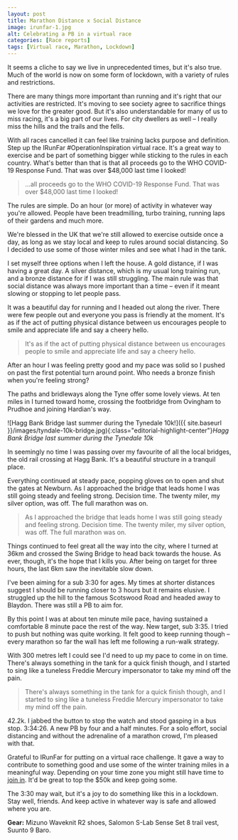 ```yaml
---
layout: post
title: Marathon Distance x Social Distance
image: irunfar-1.jpg
alt: Celebrating a PB in a virtual race
categories: [Race reports]
tags: [Virtual race, Marathon, Lockdown]
---
```


It seems a cliche to say we live in unprecedented times, but it's also true. Much of the world is now on some form of lockdown, with a variety of rules and restrictions. 

There are many things more important than running and it's right that our activities are restricted. It's moving to see society agree to sacrifice things we love for the greater good. But it's also understandable for many of us to miss racing, it's a big part of our lives. For city dwellers as well – I really miss the hills and the trails and the fells.

With all races cancelled it can feel like training lacks purpose and definition. Step up the IRunFar #OperationInspiration virtual race. It's a great way to exercise and be part of something bigger while sticking to the rules in each country. What's better than that is that all proceeds go to the WHO COVID-19 Response Fund. That was over $48,000 last time I looked!

>...all proceeds go to the WHO COVID-19 Response Fund. That was over $48,000 last time I looked!

The rules are simple. Do an hour (or more) of activity in whatever way you're allowed. People have been treadmilling, turbo training, running laps of their gardens and much more.

We're blessed in the UK that we're still allowed to exercise outside once a day, as long as we stay local and keep to rules around social distancing. So I decided to use some of those winter miles and see what I had in the tank.

I set myself three options when I left the house. A gold distance, if I was having a great day. A silver distance, which is my usual long training run, and a bronze distance for if I was still struggling. The main rule was that social distance was always more important than a time – even if it meant slowing or stopping to let people pass.

It was a beautiful day for running and I headed out along the river. There were few people out and everyone you pass is friendly at the moment. It's as if the act of putting physical distance between us encourages people to smile and appreciate life and say a cheery hello.

>It's as if the act of putting physical distance between us encourages people to smile and appreciate life and say a cheery hello.

After an hour I was feeling pretty good and my pace was solid so I pushed on past the first potential turn around point. Who needs a bronze finish when you're feeling strong? 

The paths and bridleways along the Tyne offer some lovely views. At ten miles in I turned toward home, crossing the footbridge from Ovingham to Prudhoe and joining Hardian's way. 

![Hagg Bank Bridge last summer during the Tynedale 10k!]({{ site.baseurl }}/images/tyndale-10k-bridge.jpg){:class="editorial-highlight-center"}*Hagg Bank Bridge last summer during the Tynedale 10k*

In seemingly no time I was passing over my favourite of all the local bridges, the old rail crossing at Hagg Bank. It's a beautiful structure in a tranquil place.

Everything continued at steady pace, popping gloves on to open and shut the gates at Newburn. As I approached the bridge that leads home I was still going steady and feeling strong. Decision time. The twenty miler, my silver option, was off. The full marathon was on.

>As I approached the bridge that leads home I was still going steady and feeling strong. Decision time. The twenty miler, my silver option, was off. The full marathon was on.

Things continued to feel great all the way into the city, where I turned at 36km and crossed the Swing Bridge to head back towards the house. As ever, though, it's the hope that I kills you. After being on target for three hours, the last 6km saw the inevitable slow down.

I've been aiming for a sub 3:30 for ages. My times at shorter distances suggest I should be running closer to 3 hours but it remains elusive. I struggled up the hill to the famous Scotswood Road and headed away to Blaydon. There was still a PB to aim for.

By this point I was at about ten minute mile pace, having sustained a comfortable 8 minute pace the rest of the way. New target, sub 3:35. I tried to push but nothing was quite working. It felt good to keep running though – every marathon so far the wall has left me following a run-walk strategy.

With 300 metres left I could see I'd need to up my pace to come in on time. There's always something in the tank for a quick finish though, and I started to sing like a tuneless Freddie Mercury impersonator to take my mind off the pain.

>There's always something in the tank for a quick finish though, and I started to sing like a tuneless Freddie Mercury impersonator to take my mind off the pain.

42.2k. I jabbed the button to stop the watch and stood gasping in a bus stop. 3:34:26. A new PB by four and a half minutes. For a solo effort, social distancing and without the adrenaline of a marathon crowd, I'm pleased with that.

Grateful to IRunFar for putting on a virtual race challenge. It gave a way to contribute to something good and use some of the winter training miles in a meaningful way. Depending on your time zone you might still have time to [join in](https://www.irunfar.com/store/product/operation-inspiration-virtual-race-entry/). It'd be great to top the $50k and keep going some. 

The 3:30 may wait, but it's a joy to do something like this in a lockdown. Stay well, friends. And keep active in whatever way is safe and allowed where you are.


**Gear:** Mizuno Waveknit R2 shoes, Salomon S-Lab Sense Set 8 trail vest, Suunto 9 Baro.
